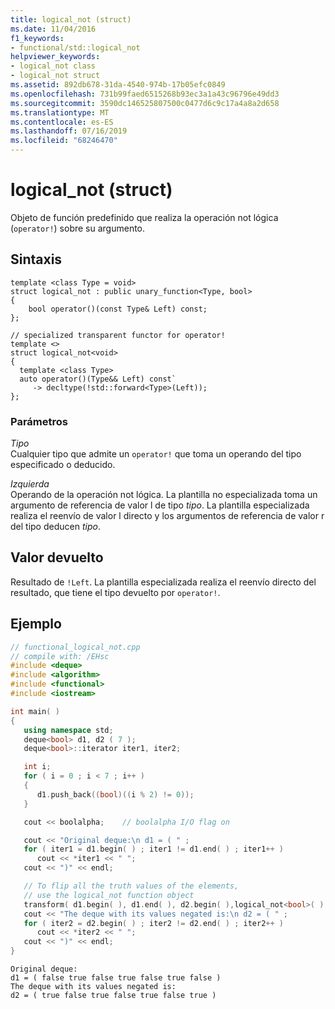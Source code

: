 ```yaml
---
title: logical_not (struct)
ms.date: 11/04/2016
f1_keywords:
- functional/std::logical_not
helpviewer_keywords:
- logical_not class
- logical_not struct
ms.assetid: 892db678-31da-4540-974b-17b05efc0849
ms.openlocfilehash: 731b99faed6515268b93ec3a1a43c96796e49dd3
ms.sourcegitcommit: 3590dc146525807500c0477d6c9c17a4a8a2d658
ms.translationtype: MT
ms.contentlocale: es-ES
ms.lasthandoff: 07/16/2019
ms.locfileid: "68246470"
---
```

# <a name="logicalnot-struct"></a>logical_not (struct)

Objeto de función predefinido que realiza la operación not lógica (`operator!`) sobre su argumento.

## <a name="syntax"></a>Sintaxis

```
template <class Type = void>
struct logical_not : public unary_function<Type, bool>
{
    bool operator()(const Type& Left) const;
};

// specialized transparent functor for operator!
template <>
struct logical_not<void>
{
  template <class Type>
  auto operator()(Type&& Left) const`
     -> decltype(!std::forward<Type>(Left));
};
```

### <a name="parameters"></a>Parámetros

*Tipo*\
Cualquier tipo que admite un `operator!` que toma un operando del tipo especificado o deducido.

*Izquierda*\
Operando de la operación not lógica. La plantilla no especializada toma un argumento de referencia de valor l de tipo *tipo*. La plantilla especializada realiza el reenvío de valor l directo y los argumentos de referencia de valor r del tipo deducen *tipo*.

## <a name="return-value"></a>Valor devuelto

Resultado de `!Left`. La plantilla especializada realiza el reenvío directo del resultado, que tiene el tipo devuelto por `operator!`.

## <a name="example"></a>Ejemplo

```cpp
// functional_logical_not.cpp
// compile with: /EHsc
#include <deque>
#include <algorithm>
#include <functional>
#include <iostream>

int main( )
{
   using namespace std;
   deque<bool> d1, d2 ( 7 );
   deque<bool>::iterator iter1, iter2;

   int i;
   for ( i = 0 ; i < 7 ; i++ )
   {
      d1.push_back((bool)((i % 2) != 0));
   }

   cout << boolalpha;    // boolalpha I/O flag on

   cout << "Original deque:\n d1 = ( " ;
   for ( iter1 = d1.begin( ) ; iter1 != d1.end( ) ; iter1++ )
      cout << *iter1 << " ";
   cout << ")" << endl;

   // To flip all the truth values of the elements,
   // use the logical_not function object
   transform( d1.begin( ), d1.end( ), d2.begin( ),logical_not<bool>( ) );
   cout << "The deque with its values negated is:\n d2 = ( " ;
   for ( iter2 = d2.begin( ) ; iter2 != d2.end( ) ; iter2++ )
      cout << *iter2 << " ";
   cout << ")" << endl;
}
```

```Output
Original deque:
d1 = ( false true false true false true false )
The deque with its values negated is:
d2 = ( true false true false true false true )
```
